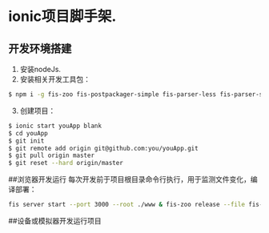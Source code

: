 ionic项目脚手架.
=====================

## 开发环境搭建

1. 安装nodeJs.
2. 安装相关开发工具包：
```bash
$ npm i -g fis-zoo fis-postpackager-simple fis-parser-less fis-parser-sass ionic cordova
```
3. 创建项目：
```bash
$ ionic start youApp blank
$ cd youApp
$ git init   
$ git remote add origin git@github.com:you/youApp.git 
$ git pull origin master  
$ git reset --hard origin/master  
```

##浏览器开发运行
每次开发前于项目根目录命令行执行，用于监测文件变化，编译部署：
```bash
fis server start --port 3000 --root ./www & fis-zoo release --file fis-dev.js --dest local --watch
```

##设备或模拟器开发运行项目




